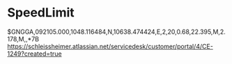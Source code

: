 # SpeedLimit
$GNGGA,092105.000,1048.116484,N,10638.474424,E,2,20,0.68,22.395,M,2.178,M,,*7B
https://schleissheimer.atlassian.net/servicedesk/customer/portal/4/CE-1249?created=true
